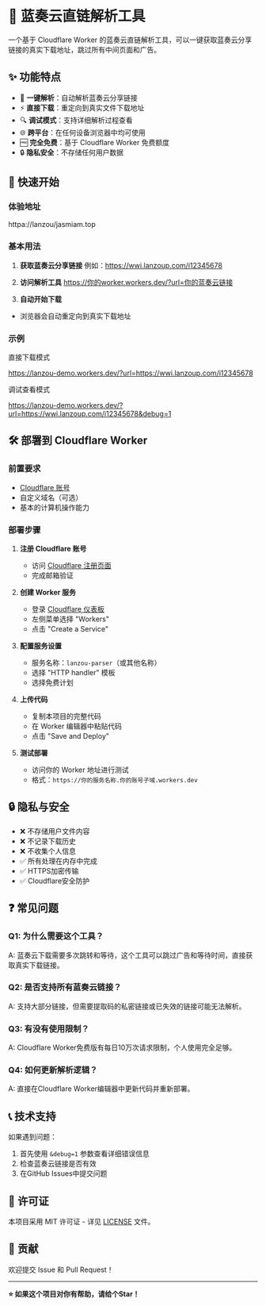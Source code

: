 # 🌟 蓝奏云直链解析工具

一个基于 Cloudflare Worker 的蓝奏云直链解析工具，可以一键获取蓝奏云分享链接的真实下载地址，跳过所有中间页面和广告。

## ✨ 功能特点

- 🚀 **一键解析**：自动解析蓝奏云分享链接
- ⚡ **直接下载**：重定向到真实文件下载地址
- 🔍 **调试模式**：支持详细解析过程查看
- 🌐 **跨平台**：在任何设备浏览器中均可使用
- 🆓 **完全免费**：基于 Cloudflare Worker 免费额度
- 🔒 **隐私安全**：不存储任何用户数据

## 🚀 快速开始

### 体验地址
httpa://lanzou/jasmiam.top

### 基本用法

1. **获取蓝奏云分享链接**
例如：https://wwi.lanzoup.com/i12345678

2. **访问解析工具**
https://你的worker.workers.dev/?url=你的蓝奏云链接

3. **自动开始下载**
- 浏览器会自动重定向到真实下载地址

### 示例

直接下载模式

https://lanzou-demo.workers.dev/?url=https://wwi.lanzoup.com/i12345678 

调试查看模式

https://lanzou-demo.workers.dev/?url=https://wwi.lanzoup.com/i12345678&debug=1 

## 🛠️ 部署到 Cloudflare Worker

### 前置要求

- [Cloudflare 账号](https://dash.cloudflare.com/sign-up)
- 自定义域名（可选）
- 基本的计算机操作能力

### 部署步骤

1. **注册 Cloudflare 账号**
   - 访问 [Cloudflare 注册页面](https://dash.cloudflare.com/sign-up)
   - 完成邮箱验证

2. **创建 Worker 服务**
   - 登录 [Cloudflare 仪表板](https://dash.cloudflare.com/)
   - 左侧菜单选择 "Workers"
   - 点击 "Create a Service"

3. **配置服务设置**
   - 服务名称：`lanzou-parser`（或其他名称）
   - 选择 "HTTP handler" 模板
   - 选择免费计划

4. **上传代码**
   - 复制本项目的完整代码
   - 在 Worker 编辑器中粘贴代码
   - 点击 "Save and Deploy"

5. **测试部署**
   - 访问你的 Worker 地址进行测试
   - 格式：`https://你的服务名称.你的账号子域.workers.dev`

## 🔒 隐私与安全

- ❌ 不存储用户文件内容
- ❌ 不记录下载历史  
- ❌ 不收集个人信息
- ✅ 所有处理在内存中完成
- ✅ HTTPS加密传输
- ✅ Cloudflare安全防护

## ❓ 常见问题

### Q1: 为什么需要这个工具？
A: 蓝奏云下载需要多次跳转和等待，这个工具可以跳过广告和等待时间，直接获取真实下载链接。

### Q2: 是否支持所有蓝奏云链接？
A: 支持大部分链接，但需要提取码的私密链接或已失效的链接可能无法解析。

### Q3: 有没有使用限制？
A: Cloudflare Worker免费版有每日10万次请求限制，个人使用完全足够。

### Q4: 如何更新解析逻辑？
A: 直接在Cloudflare Worker编辑器中更新代码并重新部署。

## 📞 技术支持

如果遇到问题：

1. 首先使用 `&debug=1` 参数查看详细错误信息
2. 检查蓝奏云链接是否有效
3. 在GitHub Issues中提交问题

## 📄 许可证

本项目采用 MIT 许可证 - 详见 [LICENSE](LICENSE) 文件。

## 🤝 贡献

欢迎提交 Issue 和 Pull Request！

---

**⭐ 如果这个项目对你有帮助，请给个Star！**
